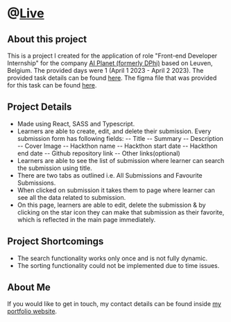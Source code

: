 # @[Live](https://aiplanet-task-pravin.netlify.app/)

## About this project

This is a project I created for the application of role "Front-end Developer Internship" for the company [AI Planet (formerly DPhi)](https://www.linkedin.com/company/aiplanet/) based on Leuven, Belgium. The provided days were 1 (April 1 2023 - April 2 2023). The provided task details can be found [here](https://docs.google.com/document/d/1atbkfI08ILYZW_qz0KBjGznQXhg1BouC4YPeJLdHk-Q/edit?pli=1). The figma file that was provided for this task can be found [here](https://www.figma.com/file/g54nwEVAl7gk74U4uEjYmD/AI-Planet-Intern-Hiring-Assignment?type=design&node-id=0-1&mode=design).

## Project Details

- Made using React, SASS and Typescript.
- Learners are able to create, edit, and delete their submission. Every submission form has following fields:
  -- Title
  -- Summary
  -- Description
  -- Cover Image
  -- Hackthon name
  -- Hackthon start date
  -- Hackthon end date
  -- Github repository link
  -- Other links(optional)
- Learners are able to see the list of submission where learner can search the submission using title.
- There are two tabs as outlined i.e. All Submissions and Favourite Submissions.
- When clicked on submission it takes them to page where learner can see all the data related to submission.
- On this page, learners are able to edit, delete the submission & by clicking on the star icon they can make that submission as their favorite, which is reflected in the main page immediately.

## Project Shortcomings

- The search functionality works only once and is not fully dynamic.
- The sorting functionality could not be implemented due to time issues.

## About Me

If you would like to get in touch, my contact details can be found inside [my portfolio website](https://pravin-singh.netlify.app/).
